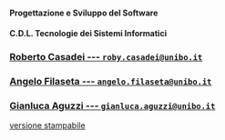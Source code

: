 #### Progettazione e Sviluppo del Software
#### C.D.L. Tecnologie dei Sistemi Informatici

### [Roberto Casadei --- `roby.casadei@unibo.it`](mailto:roby.casadei@unibo.it)
### [Angelo Filaseta --- `angelo.filaseta@unibo.it`](mailto:angelo.filaseta@unibo.it)
### [Gianluca Aguzzi --- `gianluca.aguzzi@unibo.it`](mailto:gianluca.aguzzi@unibo.it)

[<i class="fa fa-print" aria-hidden="true"></i> versione stampabile](?print-pdf&pdfSeparateFragments=false)

